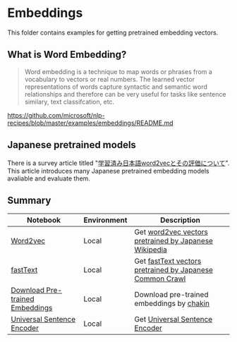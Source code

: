 # Embeddings

This folder contains examples for getting pretrained embedding vectors.

## What is Word Embedding?

>Word embedding is a technique to map words or phrases from a vocabulary to vectors or real numbers.
>The learned vector representations of words capture  syntactic and semantic word relationships and therefore can be very useful for  tasks like sentence similary, text classifcation, etc.

https://github.com/microsoft/nlp-recipes/blob/master/examples/embeddings/README.md

## Japanese pretrained models

There is a survey article titled "[学習済み日本語word2vecとその評価について](https://blog.hoxo-m.com/entry/2020/02/20/090000)". This article introduces many Japanese pretrained embedding models avaliable and evaluate them.

## Summary

|Notebook|Environment|Description| 
|---|---|---|
|[Word2vec](get_word2vec.py)|Local| Get [word2vec vectors pretrained by Japanese Wikipedia](https://qiita.com/Hironsan/items/513b9f93752ecee9e670) |
|[fastText](get_fasttext.py)|Local| Get [fastText vectors pretrained by Japanese Common Crawl](https://fasttext.cc/docs/en/crawl-vectors.html) |
|[Download Pre-trained Embeddings](download_embeddings.py)|Local| Download pre-trained embeddings by [chakin](https://github.com/chakki-works/chakin) |
|[Universal Sentence Encoder](get_use.py)|Local| Get [Universal Sentence Encoder](https://tfhub.dev/google/universal-sentence-encoder-multilingual/3) |
